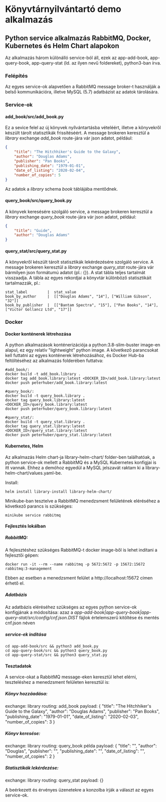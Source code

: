 # Könyvtárnyilvántartó demo alkalmazás
## Python service alkalmazás RabbitMQ, Docker, Kubernetes és Helm Chart alapokon

Az alkalmazás három különálló service-ból áll, ezek az app-add-book, app-query-book, app-query-stat (ld. az ilyen nevű foldereket), python3-ban írva.

### Felépítés
Az egyes service-ok alapvetően a RabbitMQ message broker-t használják a belső kommunikációra, illetve MySQL (5.7) adatbázist az adatok tárolására.

### Service-ok
#### add_book/src/add_book.py
Ez a sevice felel az új könyvek nyílvántartásba vételéért, illetve a könyvekről készült tárolt statisztikák frissítéséért.
A message brokeren keresztül a _library_ exchange _add_book_ route-jára vár json adatot, például:
```json
{
    "title": "The Hitchhiker's Guide to the Galaxy",
    "author": "Douglas Adams",
    "publisher": "Pan Books",
    "publishing_date": "1979-01-01",
    "date_of_listing": "2020-02-04",
    "number_of_copies": 5
}
```

Az adatok a _library_ schema _book_ táblájába mentődnek.

#### query_book/src/query_book.py
A könyvek keresésére szolgáló service, a message brokeren keresztül a _library_ exchange _query_book_ route-jára vár json adatot, például:
```json
{
    "title": "Guide",
    "author": "Douglas Adams"
}
```

#### query_stat/src/query_stat.py
A könyvekről készült tárolt statisztikák lekérdezésére szolgáló service. A message brokeren keresztül a _library_ exchange _query_stat_ route-jára vár bármilyen json formátumú adatot (pl.: {}). A stat tábla teljes tartalmát visszaadja. A tábla az egyes rekordjai a könyvtár különböző statisztikáit tartalmazzák, pl.:
```
stat_label         |  stat_value
book_by_author     |  [["Douglas Adams", "14"], ["William Gibson", "32"]]
book_by_publisher  |  [["Bantam Spectra", "15"], ["Pan Books", "14"], ["Victor Gollancz Ltd", "17"]]
```

### Docker
#### Docker konténerek létrehozása
A python alkalmazások konténerizációja a python:3.8-slim-buster image-en alapul, ez egy relatív "lightweight" python image. 
A következő parancsokat kell futtatni az egyes konténerek létrehozásához, és Docker Hub-ba feltöltéséhez az alkalmazás folderében futtatva:
```
#add_book/:
docker build -t add_book.library .
docker tag add_book.library:latest <DOCKER_ID>/add_book.library:latest
docker push peterhuber/add_book.library:latest

#query_book/:
docker build -t query_book.library .
docker tag query_book.library:latest <DOCKER_ID>/query_book.library:latest
docker push peterhuber/query_book.library:latest

#query_stat/:
docker build -t query_stat.library .
docker tag query_stat.library:latest <DOCKER_ID>/query_stat.library:latest
docker push peterhuber/query_stat.library:latest
```

#### Kubernetes, Helm
Az alkalmazás Helm chart-ja library-helm-chart/ folder-ben találhatóak, a python service-ok mellett a RabbitMQ és a MySQL Kubernetes konfigjai is itt vannak. Ehhez a demóhoz egyedül a MySQL jelszavát raktam ki a library-helm-chart/values.yaml-be.

Install:
```
helm install library-install library-helm-chart/
```

Minikube-ban tesztelve a RabbitMQ menedzsment felületének eléréséhez a következő parancs is szükséges:
```
minikube service rabbitmq
```


#### Fejlesztés lokálban
##### RabbitMQ:
A fejlesztéshez szükséges RabbitMQ-t docker image-ből is lehet indítani a fejlesztői gépen:
```
docker run -it --rm --name rabbitmq -p 5672:5672 -p 15672:15672 rabbitmq:3-management
```
Ebben az esetben a menedzsment felület a http://localhost:15672 címen érhető el.

##### Adatbázis
Az adatbázis eléréséhez szükséges az egyes python service-ok konfigjának a módosítása:
azaz a _app-add-book|app-query-book|app-query-stat/src/config/cnf.json.DIST_ fájlok értelemszerű kitöltése és mentés cnf.json néven

##### service-ek indítása
```
cd app-add-book/src && python3 add_book.py
cd app-query-book/src && python3 query_book.py
cd app-query-stat/src && python3 query_stat.py
```


#### Tesztadatok
A service-okat a RabbitMQ message-eken keresztül lehet elérni, teszteléshez a menedzsment felületen keresztül is:

##### Könyv hozzáadása:
exchange: library
routing: add_book
payload:
{
    "title": "The Hitchhiker's Guide to the Galaxy",
    "author": "Douglas Adams",
    "publisher": "Pan Books",
    "publishing_date": "1979-01-01",
    "date_of_listing": "2020-02-03",
    "number_of_copies": 3
}


##### Könyv keresése:
exchange: library
routing: query_book
példa payload:
{
    "title": "",
    "author": "Douglas",
    "publisher": "",
    "publishing_date": "",
    "date_of_listing": "",
    "number_of_copies": 2
}


##### Statisztikák lekérdezése:
exchange: library
routing: query_stat
payload: {}

A beérkezett és érvényes üzenetekre a konzolba írják a választ az egyes service-ok.


